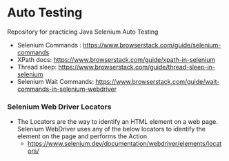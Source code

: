 # Auto Testing
 Repository for practicing Java Selenium Auto Testing
 + Selenium Commands : https://www.browserstack.com/guide/selenium-commands
 + XPath docs: https://www.browserstack.com/guide/xpath-in-selenium
 + Thread sleep: https://www.browserstack.com/guide/thread-sleep-in-selenium
 + Selenium Wait Commands: https://www.browserstack.com/guide/wait-commands-in-selenium-webdriver
### Selenium Web Driver Locators
 + The Locators are the way to identify an HTML element on a web page. 
Selenium WebDriver uses any of the below locators to identify the element on the page and performs the Action
     - https://www.selenium.dev/documentation/webdriver/elements/locators/


